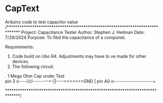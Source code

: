 # CapText
Arduino code to test capacitor value
/******************************************************************************
Project: Capacitance Tester
Author: Stephen J. Heilman
Date: 7/29/2024
Purpose: To fibd the capacitance of a componet.

Requirements: 
1) Code build on Ubo R4. Adjustments may have to ve made for other devices.
2) The following circuit.

.        1 Mega Ohm  Cap under Test  
pin 3  o----/\/\/\/\--------+-||----=======GND
                            |
pin A0 o--------------------+

******************************************************************************/
